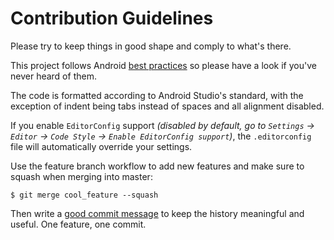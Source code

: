 # Contribution Guidelines

Please try to keep things in good shape and comply to what's there.

This project follows Android [best practices][android_best_practices]
so please have a look if you've never heard of them.

The code is formatted according to Android Studio's standard, with the
exception of indent being tabs instead of spaces and all alignment disabled.

If you enable `EditorConfig`
support _(disabled by default, go to `Settings` → `Editor` → `Code Style` → `Enable EditorConfig support`)_, the `.editorconfig` file will automatically override your settings.

Use the feature branch workflow to add new features and make sure
to squash when merging into master:

	$ git merge cool_feature --squash

Then write a [good commit message][commit_messages] to keep the history
meaningful and useful. One feature, one commit.

[android_best_practices]: https://developer.android.com/distribute/best-practices/develop/
[commit_messages]: https://git-scm.com/book/en/v2/Distributed-Git-Contributing-to-a-Project#_commit_guidelines
